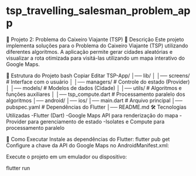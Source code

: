 # tsp_travelling_salesman_problem_app

📌 Projeto 2: Problema do Caixeiro Viajante (TSP)
📖 Descrição
Este projeto implementa soluções para o Problema do Caixeiro Viajante (TSP) utilizando diferentes algoritmos. A aplicação permite gerar cidades aleatórias e visualizar a rota otimizada para visitá-las utilizando um mapa interativo do Google Maps.

📂 Estrutura do Projeto
bash
Copiar
Editar
TSP-App/
│── lib/
│   │── screens/   # Interface com o usuário
│   │── managers/  # Controle do estado (Provider)
│   │── models/    # Modelos de dados (Cidade)
│   │── utils/     # Algoritmos e funções auxiliares
│   │── tsp_compute.dart  # Processamento paralelo dos algoritmos
│── android/
│── ios/
│── main.dart      # Arquivo principal
│── pubspec.yaml   # Dependências do Flutter
│── README.md
🛠 Tecnologias Utilizadas
-Flutter (Dart)
-Google Maps API para renderização do mapa
-Provider para gerenciamento de estado
-Isolates e Compute para processamento paralelo

🔧 Como Executar
Instale as dependências do Flutter:
flutter pub get
Configure a chave da API do Google Maps no AndroidManifest.xml:

<meta-data
    android:name="com.google.android.geo.API_KEY"
    android:value="SUA_CHAVE_AQUI" />
    
Execute o projeto em um emulador ou dispositivo:

flutter run